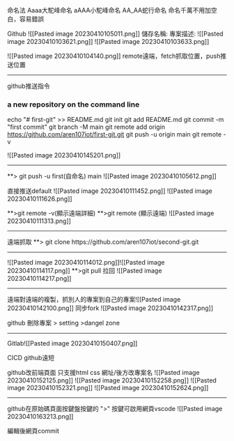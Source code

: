 命名法
Aaaa大駝峰命名
aAAA小駝峰命名
AA_AA蛇行命名
命名千萬不用加空白，容易錯誤


Github
![[Pasted image 20230410105011.png]]
儲存名稱:
專案描述:
![[Pasted image 20230410103621.png]]
![[Pasted image 20230410103633.png]]




![[Pasted image 20230410104140.png]]
remote遠端，fetch抓取位置，push推送位置
<hr>

github推送指令
### a new repository on the command line
echo "# first-git" >> README.md
git init
git add README.md
git commit -m "first commit"
git branch -M main
git remote add origin https://github.com/aren107iot/first-git.git
git push -u origin main
git remote -v

![[Pasted image 20230410145201.png]]

<hr>

**> git push -u first(自命名) main
![[Pasted image 20230410105612.png]]

直接推送default
![[Pasted image 20230410111452.png]]
![[Pasted image 20230410111626.png]]

**>git remote -v(顯示遠端詳細)
**>git remote (顯示遠端)
![[Pasted image 20230410111313.png]]


<hr>
遠端抓取
**> git clone https://github.com/aren107iot/second-git.git


<hr>

![[Pasted image 20230410114012.png]]![[Pasted image 20230410114117.png]]
**>git pull 拉回
![[Pasted image 20230410114217.png]]


<hr>

遠端對遠端的複製，抓別人的專案到自己的專案![[Pasted image 20230410142100.png]]
同步fork
![[Pasted image 20230410142317.png]]

github 刪除專案 > setting >dangel zone
<hr>


Gitlab![[Pasted image 20230410150407.png]]


CICD
github遠短


github改前端頁面 只支援html css
網址/後方改專案名
![[Pasted image 20230410152125.png]]
![[Pasted image 20230410152258.png]]
![[Pasted image 20230410152321.png]]
![[Pasted image 20230410152624.png]]

<hr>

github在原始碼頁面按鍵盤按鍵的 ">" 按鍵可啟用網頁vscode
![[Pasted image 20230410163213.png]]

編輯後網頁commit